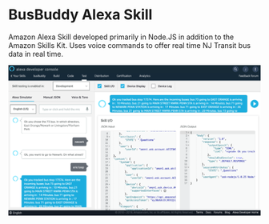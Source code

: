 # BusBuddy Alexa Skill

Amazon Alexa Skill developed primarily in Node.JS in addition to the Amazon Skills Kit. Uses voice commands to offer real time NJ Transit bus data in real time.
<div>
   <img src="/alexaSDK.png" style="max-width:100%;" width="800">
</div>

